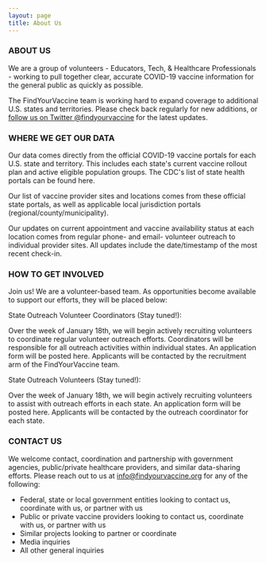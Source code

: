 ```yaml
---
layout: page
title: About Us
---
```


### ABOUT US

We are a group of volunteers - Educators, Tech, & Healthcare Professionals - working to pull together clear, accurate COVID-19 vaccine information for the general public as quickly as possible.

The FindYourVaccine team is working hard to expand coverage to additional U.S. states and territories. Please check back regularly for new additions, or [follow us on Twitter @findyourvaccine](https://twitter.com/findyourvaccine) for the latest updates.


### WHERE WE GET OUR DATA

Our data comes directly from the official COVID-19 vaccine portals for each U.S. state and territory. This includes each state's current vaccine rollout plan and active eligible population groups. The CDC's list of state health portals can be found here.

Our list of vaccine provider sites and locations comes from these official state portals, as well as applicable local jurisdiction portals (regional/county/municipality).

Our updates on current appointment and vaccine availability status at each location comes from regular phone- and email- volunteer outreach to individual provider sites. All updates include the date/timestamp of the most recent check-in.


### HOW TO GET INVOLVED

Join us! We are a volunteer-based team. As opportunities become available to support our efforts, they will be placed below:

State Outreach Volunteer Coordinators (Stay tuned!):

Over the week of January 18th, we will begin actively recruiting volunteers to coordinate regular volunteer outreach efforts. Coordinators will be responsible for all outreach activities within individual states. An application form will be posted here. Applicants will be contacted by the recruitment arm of the FindYourVaccine team.


State Outreach Volunteers (Stay tuned!):

Over the week of January 18th, we will begin actively recruiting volunteers to assist with outreach efforts in each state. An application form will be posted here. Applicants will be contacted by the outreach coordinator for each state.


### CONTACT US

We welcome contact, coordination and partnership with government agencies, public/private healthcare providers, and similar data-sharing efforts. Please reach out to us at info@findyourvaccine.org for any of the following:

- Federal, state or local government entities looking to contact us, coordinate with us, or partner with us
- Public or private vaccine providers looking to contact us, coordinate with us, or partner with us
- Similar projects looking to partner or coordinate
- Media inquiries
- All other general inquiries